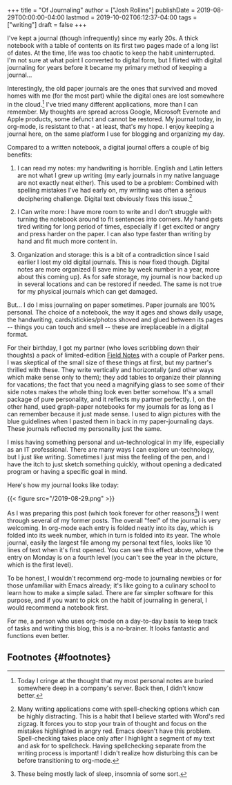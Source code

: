 +++
title = "Of Journaling"
author = ["Josh Rollins"]
publishDate = 2019-08-29T00:00:00-04:00
lastmod = 2019-10-02T06:12:37-04:00
tags = ["writing"]
draft = false
+++

I've kept a journal (though infrequently) since my early 20s. A thick notebook with a table of contents on its first two pages made of a long list of dates. At the time, life was too chaotic to keep the habit uninterrupted. I'm not sure at what point I converted to digital form, but I flirted with digital journaling for years before it became my primary method of keeping a journal...

<!--more-->

Interestingly, the old paper journals are the ones that survived and moved homes with me (for the most part) while the digital ones are lost somewhere in the cloud.[^fn:1] I've tried many different applications, more than I can remember. My thoughts are spread across Google, Microsoft Evernote and Apple products, some defunct and cannot be restored. My journal today, in org-mode, is resistant to that - at least, that's my hope. I enjoy keeping a journal here, on the same platform I use for blogging and organizing my day.

Compared to a written notebook, a digital journal offers a couple of big benefits:

1.  I can read my notes: my handwriting is horrible. English and Latin letters are not what I grew up writing (my early journals in my native language are not exactly neat either). This used to be a problem: Combined with spelling mistakes I've had early on, my writing was often a serious deciphering challenge. Digital text obviously fixes this issue.[^fn:2]

2.  I Can write more: I have more room to write and I don't struggle with turning the notebook around to fit sentences into corners. My hand gets tired writing for long period of times, especially if I get excited or angry and press harder on the paper. I can also type faster than writing by hand and fit much more content in.

3.  Organization and storage: this is a bit of a contradiction since I said earlier I lost my old digital journals. This is now fixed though. Digital notes are more organized (I save mine by week number in a year, more about this coming up). As for safe storage, my journal is now backed up in several locations and can be restored if needed. The same is not true for my physical journals which can get damaged.

But... I do I miss journaling on paper sometimes. Paper journals are 100% personal. The choice of a notebook, the way it ages and shows daily usage, the handwriting, cards/stickies/photos shoved and glued between its pages -- things you can touch and smell -- these are irreplaceable in a digital format.

For their birthday, I got my partner (who loves scribbling down their thoughts) a pack of limited-edition [Field Notes](https://fieldnotesbrand.com/limited-editions) with a couple of Parker pens. I was skeptical of the small size of these things at first, but my partner's thrilled with these. They write vertically and horizontally (and other ways which make sense only to them); they add tables to organize their planning for vacations; the fact that you need a magnifying glass to see some of their side notes makes the whole thing look even better somehow. It's a small package of pure personality, and it reflects my partner perfectly. I, on the other hand, used graph-paper notebooks for my journals for as long as I can remember because it just made sense. I used to align pictures with the blue guidelines when I pasted them in back in my paper-journaling days. These journals reflected my personality just the same.

I miss having something personal and _un_-technological in my life, especially as an IT professional. There are many ways I can explore un-technology, but I just like writing. Sometimes I just miss the feeling of the pen, and I have the itch to just sketch something quickly, without opening a dedicated program or having a specific goal in mind.

Here's how my journal looks like today:

{{< figure src="/2019-08-29.png" >}}

As I was preparing this post (which took forever for other reasons[^fn:3]) I went through several of my former posts. The overall "feel" of the journal is very welcoming. In org-mode each entry is folded neatly into its day, which is folded into its week number, which in turn is folded into its year. The whole journal, easily the largest file among my personal text files, looks like 10 lines of text when it's first opened. You can see this effect above, where the entry on Monday is on a fourth level (you can't see the year in the picture, which is the first level).

To be honest, I wouldn't recommend org-mode to journaling newbies or for those unfamiliar with Emacs already; it's like going to a culinary school to learn how to make a simple salad. There are far simpler software for this purpose, and if you want to pick on the habit of journaling in general, I would recommend a notebook first.

For me, a person who uses org-mode on a day-to-day basis to keep track of tasks and writing this blog, this is a no-brainer. It looks fantastic and functions even better.


## Footnotes {#footnotes}

[^fn:1]: Today I cringe at the thought that my most personal notes are buried somewhere deep in a company's server. Back then, I didn't know better.
[^fn:2]: Many writing applications come with spell-checking options which can be highly distracting. This is a habit that I believe started with Word's red zigzag. It forces you to stop your train of thought and focus on the mistakes highlighted in angry red. Emacs doesn't have this problem. Spell-checking takes place only after I highlight a segment of my text and ask for to spellcheck. Having spellchecking separate from the writing process is important! I didn't realize how disturbing this can be before transitioning to org-mode.
[^fn:3]: These being mostly lack of sleep, insomnia of some sort.